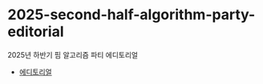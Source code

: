 # 2025-second-half-algorithm-party-editorial
2025년 하반기 핌 알고리즘 파티 에디토리얼

- [에디토리얼](https://github.com/pimm-dev/2025-second-half-algorithm-party-editorial/blob/main/2025_second_half_pimm_editorial.pdf)
